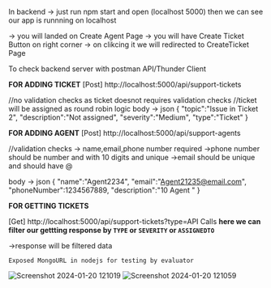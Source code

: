In backend -> just run npm start and open (localhost 5000) then we can see our app is runnning on localhost 


-> you will landed on Create Agent Page 
-> you will have Create Ticket Button on right corner 
-> on clikcing it we will redirected to CreateTicket Page

To check backend server with postman API/Thunder Client 

**FOR ADDING TICKET**
[Post] http://localhost:5000/api/support-tickets

//no validation checks as ticket doesnot requires validation checks
//ticket will be assigned as round robin logic
body -> json 
{
  "topic":"Issue in Ticket 2",
  "description":"Not assigned",
  "severity":"Medium",
  "type":"Ticket"
}



**FOR ADDING AGENT**
[Post] http://localhost:5000/api/support-agents

//validation checks
-> name,email,phone number required
->phone number should be number and with 10 digits and unique
->email should be unique and should have @

body -> json
{
  "name":"Agent2234",
  "email":"Agent21235@email.com",
  "phoneNumber":1234567889,
  "description":"10 Agent "
}


**FOR GETTING TICKETS**

[Get]  http://localhost:5000/api/support-tickets?type=API Calls
**here we can filter our gettting response by `TYPE` or `SEVERITY` or `ASSIGNEDTO`**

->response will be filtered data

`Exposed MongoURL in nodejs for testing by evaluator`

![Screenshot 2024-01-20 121019](https://github.com/nandu-full-stack/Support-Agent-Ticket/assets/143785288/5f57cda8-4f60-407f-91e8-ead3b0573765)
![Screenshot 2024-01-20 121059](https://github.com/nandu-full-stack/Support-Agent-Ticket/assets/143785288/e2adc614-d995-4fcf-bb85-56d94547c6ad)
